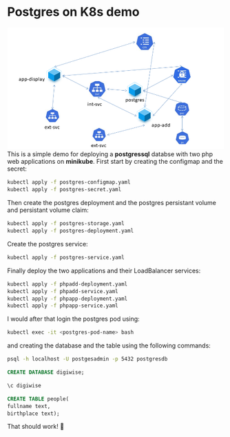 # Postgres on K8s demo
![Scheme](/images/scheme.png)
This is a simple demo for deploying a **postgressql** databse with two php web applications on **minikube**.
First start by creating the configmap and the secret:
```bash
kubectl apply -f postgres-configmap.yaml
kubectl apply -f postgres-secret.yaml
```
Then create the postgres deployment and the postgres persistant volume and persistant volume claim:
```bash
kubectl apply -f postgres-storage.yaml
kubectl apply -f postgres-deployment.yaml
```
Create the postgres service:
```bash
kubectl apply -f postgres-service.yaml
```
Finally deploy the two applications and their LoadBalancer services:
```bash
kubectl apply -f phpadd-deployment.yaml
kubectl apply -f phpadd-service.yaml
kubectl apply -f phpapp-deployment.yaml
kubectl apply -f phpapp-service.yaml
```
I would after that login the postgres pod using:
```bash
kubectl exec -it <postgres-pod-name> bash
```
and creating the database and the table using the following commands:
```bash
psql -h localhost -U postgesadmin -p 5432 postgresdb
```
```sql
CREATE DATABASE digiwise;
```
```sh
\c digiwise
```
```sql
CREATE TABLE people(
fullname text,
birthplace text);
```
That should work!
:tada: